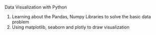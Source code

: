 Data Visualization with Python
1. Learning about the Pandas, Numpy Libraries to solve the basic data problem
2. Using matplotlib, seaborn and plotly to draw visualization
